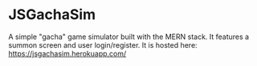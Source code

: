# JSGachaSim

A simple "gacha" game simulator built with the MERN stack. It features a summon screen and user login/register. It is hosted here: https://jsgachasim.herokuapp.com/
